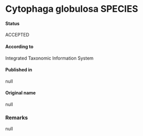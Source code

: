 # Cytophaga globulosa SPECIES

#### Status
ACCEPTED

#### According to
Integrated Taxonomic Information System

#### Published in
null

#### Original name
null

### Remarks
null